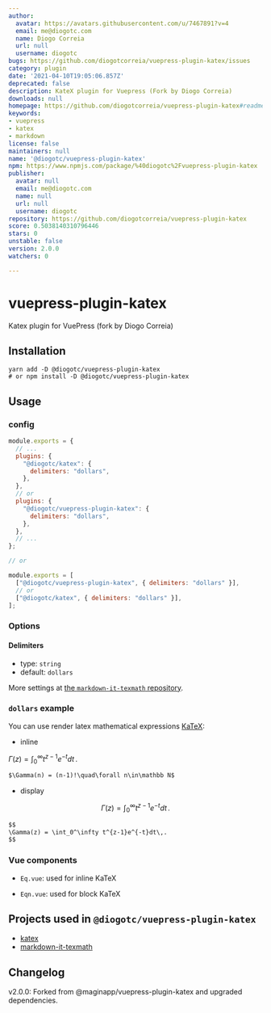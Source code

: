 ```yaml
---
author:
  avatar: https://avatars.githubusercontent.com/u/7467891?v=4
  email: me@diogotc.com
  name: Diogo Correia
  url: null
  username: diogotc
bugs: https://github.com/diogotcorreia/vuepress-plugin-katex/issues
category: plugin
date: '2021-04-10T19:05:06.857Z'
deprecated: false
description: KateX plugin for Vuepress (Fork by Diogo Correia)
downloads: null
homepage: https://github.com/diogotcorreia/vuepress-plugin-katex#readme
keywords:
- vuepress
- katex
- markdown
license: false
maintainers: null
name: '@diogotc/vuepress-plugin-katex'
npm: https://www.npmjs.com/package/%40diogotc%2Fvuepress-plugin-katex
publisher:
  avatar: null
  email: me@diogotc.com
  name: null
  url: null
  username: diogotc
repository: https://github.com/diogotcorreia/vuepress-plugin-katex
score: 0.5038140310796446
stars: 0
unstable: false
version: 2.0.0
watchers: 0

---
```


# vuepress-plugin-katex

Katex plugin for VuePress (fork by Diogo Correia)

## Installation

```shell
yarn add -D @diogotc/vuepress-plugin-katex
# or npm install -D @diogotc/vuepress-plugin-katex
```

## Usage

### config

```js
module.exports = {
  // ...
  plugins: {
    "@diogotc/katex": {
      delimiters: "dollars",
    },
  },
  // or
  plugins: {
    "@diogotc/vuepress-plugin-katex": {
      delimiters: "dollars",
    },
  },
  // ...
};

// or

module.exports = [
  ["@diogotc/vuepress-plugin-katex", { delimiters: "dollars" }],
  // or
  ["@diogotc/katex", { delimiters: "dollars" }],
];
```

### Options

#### Delimiters

- type: `string`
- default: `dollars`

More settings at [the `markdown-it-texmath` repository](https://github.com/goessner/markdown-it-texmath#features).

### `dollars` example

You can use render latex mathematical expressions [KaTeX](https://khan.github.io/KaTeX/):

- inline

$\Gamma(z) = \int_0^\infty t^{z-1}e^{-t}dt\,.$

```md
$\Gamma(n) = (n-1)!\quad\forall n\in\mathbb N$
```

- display

$$
\Gamma(z) = \int_0^\infty t^{z-1}e^{-t}dt\,.
$$

```md
$$
\Gamma(z) = \int_0^\infty t^{z-1}e^{-t}dt\,.
$$
```

### Vue components

- `Eq.vue`: used for inline KaTeX

- `Eqn.vue`: used for block KaTeX

## Projects used in `@diogotc/vuepress-plugin-katex`

- [katex](https://github.com/KaTeX/KaTeX)
- [markdown-it-texmath](https://github.com/goessner/markdown-it-texmath)

## Changelog

v2.0.0: Forked from @maginapp/vuepress-plugin-katex and upgraded dependencies.
